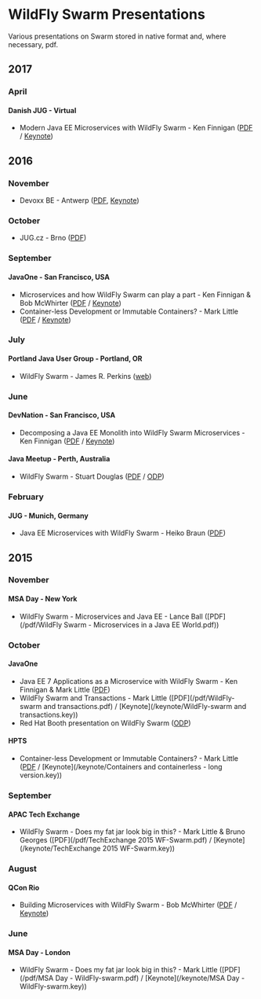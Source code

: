 # WildFly Swarm Presentations

Various presentations on Swarm stored in native format and, where necessary, pdf.
## 2017

### April

#### Danish JUG - Virtual

  * Modern Java EE Microservices with WildFly Swarm - Ken Finnigan ([PDF](/pdf/WFSwarm_DanishJUG.pdf) / [Keynote](/keynote/WFSwarm_DanishJUG.key))

## 2016

### November

* Devoxx BE - Antwerp ([PDF](/pdf/Right_Size_your_services.pdf),  [Keynote](/keynote/Right_Size_your_services.key))

### October

  * JUG.cz - Brno ([PDF](/pdf/JUG.cz_Brno_2016.pdf))

### September

#### JavaOne - San Francisco, USA

  * Microservices and how WildFly Swarm can play a part - Ken Finnigan & Bob McWhirter ([PDF](/pdf/WFSwarm_JavaOne2016.pdf) / [Keynote](/keynote/WFSwarm_JavaOne2016.key))
  * Container-less Development or Immutable Containers? - Mark Little ([PDF](/pdf/CON1385_Containers_and_Containerless_Development6.pdf) / [Keynote](/keynote/CON1385_Containers_and_Containerless_Development.key))

### July

#### Portland Java User Group - Portland, OR

  * WildFly Swarm - James R. Perkins ([web](http://jamezp.github.io/talks/wildfly-swarm/#/))

### June

#### DevNation - San Francisco, USA

  * Decomposing a Java EE Monolith into WildFly Swarm Microservices - Ken Finnigan ([PDF](/pdf/WFSwarm_DevNation.pdf) / [Keynote](/keynote/WFSwarm_DevNation.key))

#### Java Meetup - Perth, Australia

  * WildFly Swarm - Stuart Douglas ([PDF](/pdf/Perth-Java-Meetup.pdf) / [ODP](/odp/Perth-Java-Meetup.odp))

### February

#### JUG - Munich, Germany

  * Java EE Microservices with WildFly Swarm - Heiko Braun ([PDF](/pdf/JUG-Munich-02_2016.pdf))

## 2015

### November

#### MSA Day - New York

  * WildFly Swarm - Microservices and Java EE - Lance Ball ([PDF](/pdf/WildFly Swarm - Microservices in a Java EE World.pdf))

### October

#### JavaOne

  * Java EE 7 Applications as a Microservice with WildFly Swarm - Ken Finnigan & Mark Little ([PDF](/pdf/JavaOne2015-WildFlySwarm.pdf))
  * WildFly Swarm and Transactions - Mark Little ([PDF](/pdf/WildFly-swarm and transactions.pdf) / [Keynote](/keynote/WildFly-swarm and transactions.key))
  * Red Hat Booth presentation on WildFly Swarm ([ODP](/odp/WildFlySwarmBooth-AutoPlay.odp))

#### HPTS

  * Container-less Development or Immutable Containers? - Mark Little ([PDF](/pdf/hpts2015.pdf) / [Keynote](/keynote/Containers and containerless - long version.key))

### September

#### APAC Tech Exchange

  * WildFly Swarm - Does my fat jar look big in this? - Mark Little & Bruno Georges ([PDF](/pdf/TechExchange 2015 WF-Swarm.pdf) / [Keynote](/keynote/TechExchange 2015 WF-Swarm.key))

### August

#### QCon Rio

  * Building Microservices with WildFly Swarm - Bob McWhirter ([PDF](/pdf/qconrio-workshop.pdf) / [Keynote](/keynote/qconrio-workshop.key))

### June

#### MSA Day - London

  * WildFly Swarm - Does my fat jar look big in this? - Mark Little ([PDF](/pdf/MSA Day - WildFly-swarm.pdf) / [Keynote](/keynote/MSA Day - WildFly-swarm.key))
